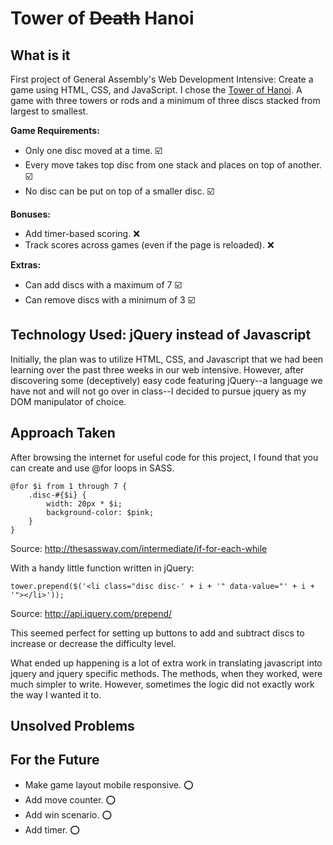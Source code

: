 # Tower of ~~Death~~ Hanoi

## What is it
First project of General Assembly's Web Development Intensive: Create a game using HTML, CSS, and JavaScript. I chose the [Tower of Hanoi](https://en.wikipedia.org/wiki/Tower_of_Hanoi). A game with three towers or rods and a minimum of three discs stacked from largest to smallest.

__Game Requirements:__
* Only one disc moved at a time. :ballot_box_with_check:
* Every move takes top disc from one stack and places on top of another. :ballot_box_with_check:
* No disc can be put on top of a smaller disc. :ballot_box_with_check:

__Bonuses:__
* Add timer-based scoring. :x:
* Track scores across games (even if the page is reloaded). :x:

__Extras:__
* Can add discs with a maximum of 7 :ballot_box_with_check:
* Can remove discs with a minimum of 3 :ballot_box_with_check:

## Technology Used: jQuery instead of Javascript
Initially, the plan was to utilize HTML, CSS, and Javascript that we had been learning over the past three weeks in our web intensive. However, after discovering some (deceptively) easy code featuring jQuery--a language we have not and will not go over in class--I decided to pursue jquery as my DOM manipulator of choice.

## Approach Taken
After browsing the internet for useful code for this project, I found that you can create and use @for loops in SASS.

    @for $i from 1 through 7 {
        .disc-#{$i} {
            width: 20px * $i;
            background-color: $pink;
        }
    }

Source: http://thesassway.com/intermediate/if-for-each-while

With a handy little function written in jQuery:

    tower.prepend($('<li class="disc disc-' + i + '" data-value="' + i + '"></li>'));

Source: http://api.jquery.com/prepend/

This seemed perfect for setting up buttons to add and subtract discs to increase or decrease the difficulty level.

What ended up happening is a lot of extra work in translating javascript into jquery and jquery specific methods. The methods, when they worked, were much simpler to write. However, sometimes the logic did not exactly work the way I wanted it to.

## Unsolved Problems

## For the Future
* Make game layout mobile responsive. :o:
* Add move counter. :o:
* Add win scenario. :o:
* Add timer. :o: